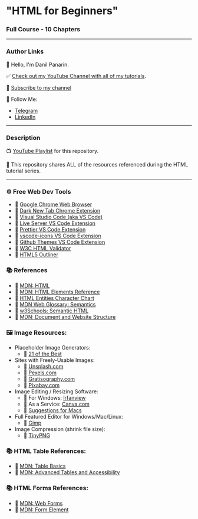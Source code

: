 
# "HTML for Beginners"

### [](https://github.com/gitdagray/html_course#full-course---10-chapters)Full Course - 10 Chapters

----------

### [](https://github.com/gitdagray/html_course#author-links)Author Links

👋  Hello, I'm Danil Panarin.

✅  [Check out my YouTube Channel with all of my tutorials](https://www.youtube.com/@thefrontend4388/videos).

🚩  [Subscribe to my channel](https://t.me/thefrontendchannel)

🚀  Follow Me:

-   [Telegram](https://t.me/thefrontendchannel)
-   [LinkedIn](https://www.linkedin.com/in/danil-panarin-202893206/)

----------

### [](https://github.com/gitdagray/html_course#description)Description

📺  [YouTube Playlist]()  for this repository.

🚀  This repository shares ALL of the resources referenced during the HTML tutorial series.

----------

### [](https://github.com/gitdagray/html_course#-free-web-dev-tools)⚙  Free Web Dev Tools

-   🔗  [Google Chrome Web Browser](https://google.com/chrome/)
-   🔗  [Dark New Tab Chrome Extension](https://chrome.google.com/webstore/detail/dark-new-tab/kcphhkbdlfggickaoeiahdcfhagfbajl?hl=en)
-   🔗  [Visual Studio Code (aka VS Code)](https://code.visualstudio.com/)
-   🔗  [Live Server VS Code Extension](https://marketplace.visualstudio.com/items?itemName=ritwickdey.LiveServer)
-   🔗  [Prettier VS Code Extension](https://marketplace.visualstudio.com/items?itemName=esbenp.prettier-vscode)
-   🔗  [vscode-icons VS Code Extension](https://marketplace.visualstudio.com/items?itemName=vscode-icons-team.vscode-icons)
-   🔗  [Github Themes VS Code Extension](https://marketplace.visualstudio.com/items?itemName=GitHub.github-vscode-theme)
-   🔗  [W3C HTML Validator](https://validator.w3.org/)
-   🔗  [HTML5 Outliner](https://chrome.google.com/webstore/detail/html5-outliner/afoibpobokebhgfnknfndkgemglggomo)

### [](https://github.com/gitdagray/html_course#-references)📚  References

-   🔗  [MDN: HTML](https://developer.mozilla.org/en-US/docs/Web/HTML)
-   🔗  [MDN: HTML Elements Reference](https://developer.mozilla.org/en-US/docs/Web/HTML/Element)
-   🔗  [HTML Entities Character Chart](https://html.spec.whatwg.org/multipage/named-characters.html#named-character-references)
-   🔗  [MDN Web Glossary: Semantics](https://developer.mozilla.org/en-US/docs/Glossary/Semantics)
-   🔗  [w3Schools: Semantic HTML](https://www.w3schools.com/html/html5_semantic_elements.asp)
-   🔗  [MDN: Document and Website Structure](https://developer.mozilla.org/en-US/docs/Learn/HTML/Introduction_to_HTML/Document_and_website_structure)

### [](https://github.com/gitdagray/html_course#%EF%B8%8F-image-resources)🖼️  Image Resources:

-   Placeholder Image Generators:
    -   🔗  [21 of the Best](https://loremipsum.io/21-of-the-best-placeholder-image-generators/)
-   Sites with Freely-Usable Images:
    -   🔗  [Unsplash.com](https://unsplash.com/)
    -   🔗  [Pexels.com](https://www.pexels.com/)
    -   🔗  [Gratisography.com](https://gratisography.com/)
    -   🔗  [Pixabay.com](https://pixabay.com/)
-   Image Editing / Resizing Software:
    -   🔗  For Windows:  [Irfanview](https://www.irfanview.com/)
    -   🔗  As a Service:  [Canva.com](https://www.canva.com/)
    -   🔗  [Suggestions for Macs](https://www.cleverfiles.com/howto/top-5-photo-editing-apps-mac.html)
-   Full Featured Editor for Windows/Mac/Linux:
    -   🔗  [Gimp](https://www.gimp.org/)
-   Image Compression (shrink file size):
    -   🔗  [TinyPNG](https://tinypng.com/)

### [](https://github.com/gitdagray/html_course#-html-table-references)📚  HTML Table References:

-   🔗  [MDN: Table Basics](https://developer.mozilla.org/en-US/docs/Learn/HTML/Tables/Basics)
-   🔗  [MDN: Advanced Tables and Accessibility](https://developer.mozilla.org/en-US/docs/Learn/HTML/Tables/Advanced)

### [](https://github.com/gitdagray/html_course#-html-forms-references)📚  HTML Forms References:

-   🔗  [MDN: Web Forms](https://developer.mozilla.org/en-US/docs/Learn/Forms)
-   🔗  [MDN: Form Element](https://developer.mozilla.org/en-US/docs/Web/HTML/Element/form)


